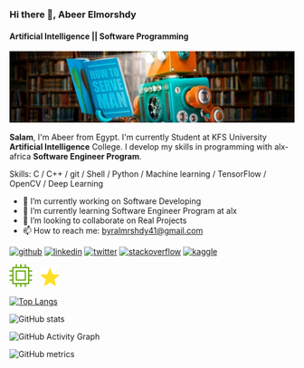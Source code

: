 ### Hi there 👋, Abeer Elmorshdy
#### Artificial Intelligence || Software Programming 
![Artificial Intelligence || Software Programming ](https://github.com/Abeermorshdy/Abeermorshdy/blob/main/AI.jpeg)

**Salam**, I'm Abeer from Egypt. I'm currently Student at KFS University **Artificial Intelligence** College. I develop my skills in programming with alx-africa **Software Engineer Program**.

Skills: C / C++ / git / Shell / Python / Machine learning / TensorFlow / OpenCV / Deep Learning 

- 🔭 I’m currently working on Software Developing 
- 🌱 I’m currently learning Software Engineer Program at alx 
- 👯 I’m looking to collaborate on Real Projects 
- 📫 How to reach me: byralmrshdy41@gmail.com 


[<img src='https://cdn.jsdelivr.net/npm/simple-icons@3.0.1/icons/github.svg' alt='github' height='40'>](https://github.com/Abeermorshdy)  [<img src='https://cdn.jsdelivr.net/npm/simple-icons@3.0.1/icons/linkedin.svg' alt='linkedin' height='40'>](https://www.linkedin.com/in/https://www.linkedin.com/in/abeer-mohamed-elmorshdy//)  [<img src='https://cdn.jsdelivr.net/npm/simple-icons@3.0.1/icons/twitter.svg' alt='twitter' height='40'>](https://twitter.com/AbeerElmorshdy)  [<img src='https://cdn.jsdelivr.net/npm/simple-icons@3.0.1/icons/stackoverflow.svg' alt='stackoverflow' height='40'>](https://stackoverflow.com/users/15694781)  [<img src='https://cdn.jsdelivr.net/npm/simple-icons@3.0.1/icons/kaggle.svg' alt='kaggle' height='40'>](https://www.kaggle.com/abeerelmorshedy)  

<a href='https://docs.github.com/en/developers'><img src='https://raw.githubusercontent.com/acervenky/animated-github-badges/master/assets/devbadge.gif' width='40' height='40'></a> <a href='https://stars.github.com/'><img src='https://raw.githubusercontent.com/acervenky/animated-github-badges/master/assets/starbadge.gif' width='35' height='35'></a> 

[![Top Langs](https://github-readme-stats.vercel.app/api/top-langs/?username=Abeermorshdy)](https://github.com/anuraghazra/github-readme-stats)

![GitHub stats](https://github-readme-stats.vercel.app/api?username=Abeermorshdy&show_icons=true)  

![GitHub Activity Graph](https://activity-graph.herokuapp.com/graph?username=Abeermorshdy)  

![GitHub metrics](https://metrics.lecoq.io/Abeermorshdy)  

